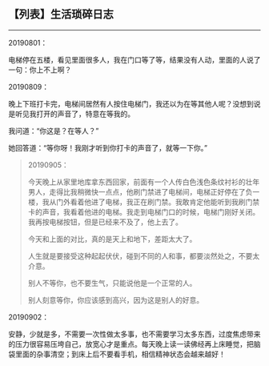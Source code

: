 ## 【列表】生活琐碎日志

---

20190801：

电梯停在五楼，看见里面很多人，我在门口等了等，结果没有人动，里面的人说了一句：你上不上啊？

20190809：

晚上下班打卡完，电梯间居然有人按住电梯门，我还以为在等其他人呢？没想到说是听见我打开的声音了，特意在等我的。

我问道：“你这是？在等人？”

她回答道：“等你呀！我刚才听到你打卡的声音了，就等一下你。”

> 20190905：
>
> 今天晚上从家里地库拿东西回家，前面有一个人传白色浅色条纹衬衫的壮年男人，走得比我稍微快一点点，他刷门禁进了电梯间，电梯正好停在了负一楼，我从门外看着他进了电梯，我正在刷门禁。我敢肯定他能听到我刷门禁卡的声音，我看着他进的电梯。我走到电梯门口的时候，电梯门刚好关闭。我再按电梯按钮，但是已经来不及了，他上去了。
>
> 今天和上面的对比，真的是天上和地下，差距太大了。
>
> 人生就是要接受这种起起伏伏，碰到不同的人和事，都要淡然处之，不要太介意。
>
> 别人不等你，也不要生气，只能说他是一个正常的人。
>
> 别人刻意等你，你应该感到高兴，因为这是别人的好意。

20190902：

安静，少就是多，不需要一次性做太多事，也不需要学习太多东西，过度焦虑带来的压力很容易压垮自己，放宽心才是重点。每天晚上读一读佛经再上床睡觉，把脑袋里面的杂事清空；到床上后不要看手机，相信精神状态会越来越好！

